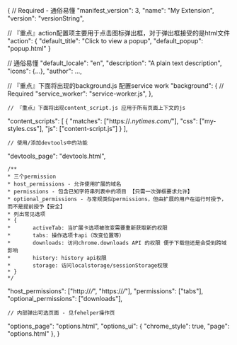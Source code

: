 {
  // Required - 通俗易懂
  "manifest_version": 3,
  "name": "My Extension",
  "version": "versionString",

   // 『重点』action配置项主要用于点击图标弹出框，对于弹出框接受的是html文件
  "action": {
     "default_title": "Click to view a popup",
   	 "default_popup": "popup.html"
   }
    
  // 通俗易懂
  "default_locale": "en",
  "description": "A plain text description",
  "icons": {...},
  "author": ...,

  // 『重点』下面将出现的background.js 配置service work
  "background": {
    // Required
    "service_worker": "service-worker.js",
  },

    // 『重点』下面将出现content_script.js 应用于所有页面上下文的js
  "content_scripts": [
     {
       "matches": ["https://*.nytimes.com/*"],
       "css": ["my-styles.css"],
       "js": ["content-script.js"]
     }
   ],

    // 使用/添加devtools中的功能
  "devtools_page": "devtools.html",


    /**
    * 三个permission
    * host_permissions - 允许使用扩展的域名
    * permissions - 包含已知字符串列表中的项目 【只需一次弹框要求允许】
    * optional_permissions - 与常规类似permissions，但由扩展的用户在运行时授予，而不是提前授予【安全】
    * 列出常见选项
    * {
    *		activeTab: 当扩展卡选项被改变需要重新获取新的权限
    *		tabs: 操作选项卡api（改变位置等）
    *		downloads: 访问chrome.downloads API 的权限 便于下载但还是会受到跨域影响
    *		history: history api权限
    *		storage: 访问localstorage/sessionStorage权限
    * }
    */
  "host_permissions": ["http://*/*", "https://*/*"],
  "permissions": ["tabs"],
  "optional_permissions": ["downloads"],

    // 内部弹出可选页面 - 见fehelper操作页
  "options_page": "options.html",
  "options_ui": {
    "chrome_style": true,
    "page": "options.html"
  },
}
